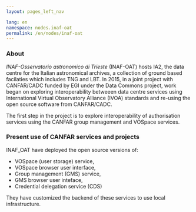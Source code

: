 ```yaml
---
layout: pages_left_nav

lang: en
namespace: nodes.inaf-oat
permalink: /en/nodes/inaf-oat
---
```


<!-- Content start -->

### About
_INAF-Osservatorio astronomico di Trieste_ (INAF-OAT) hosts IA2, the data centre for the Italian astronomical archives, a collection of ground based facilaties which includes TNG and LBT.
In 2015, in a joint project with CANFAR/CADC funded by EGI under the Data Commons project, work began on exploring interoperability betweeen data centre services using International Virtual Observatory Alliance (IVOA) standards and re-using the open source software from CANFAR/CADC.

The first step in the project is to explore interoperability of authorisation services using the CANFAR group management and VOSpace services.

### Present use of CANFAR services and projects
INAF_OAT have deployed the open source versions of:
  * VOSpace (user storage) service, 
  * VOSpace browser user interface,
  * Group management (GMS) service,
  * GMS browser user inteface,
  * Credential delegation service (CDS)

They have customized the backend of these services to use local infrastructure.

<!-- Content end -->

